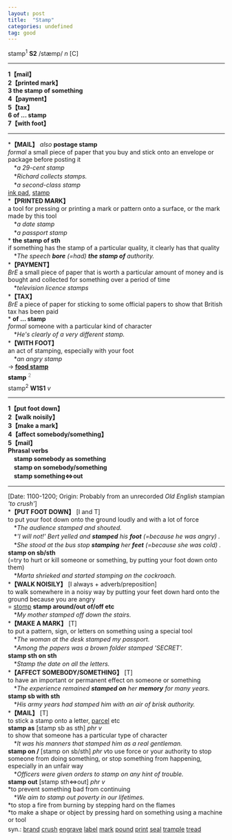 ```yaml
---
layout: post
title:  "Stamp"
categories: undefined
tag: good
---
```

<DIV style="MARGIN: 0px 0px 5px">stamp<SUP>1</SUP> <B>S2</B> /stæmp/ <I>n</I> [C]
<HR>
<B>1【mail】</B><BR><B>2【printed mark】</B><BR><B>3 the stamp of something</B><BR><B>4【payment】</B><BR><B>5【tax】</B><BR><B>6 of ... stamp</B><BR><B>7【with foot】</B>
<HR>
*<B>【MAIL】</B> <I>also</I> <B>postage stamp</B> <BR><I>formal</I> a small piece of paper that you buy and stick onto an envelope or package before posting it<BR>　*<I>a 29-cent stamp</I><BR>　*<I>Richard collects stamps.</I><BR>　*<I>a second-class stamp</I><BR><A href="{{ site.baseurl }}/ink%20pad"><U>ink pad</U></A>, <A href="{{ site.baseurl }}/stamp"><U>stamp</U></A><BR>*<B>【PRINTED MARK】</B><BR>a tool for pressing or printing a mark or pattern onto a surface, or the mark made by this tool<BR>　*<I>a date stamp</I><BR>　*<I>a passport stamp</I><BR>* <B>the stamp of sth</B><BR>if something has the stamp of a particular quality, it clearly has that quality<BR>　*<I>The speech <B>bore</B> (=had) <B>the stamp of</B> authority.</I><BR>*<B>【PAYMENT】</B><BR><I>BrE</I> a small piece of paper that is worth a particular amount of money and is bought and collected for something over a period of time<BR>　*<I>television licence stamps</I><BR>*<B>【TAX】</B><BR><I>BrE</I> a piece of paper for sticking to some official papers to show that British tax has been paid<BR>* <B>of ... stamp</B><BR><I>formal</I> someone with a particular kind of character<BR>　*<I>He's clearly of a very different stamp.</I><BR>*<B>【WITH FOOT】</B><BR>an act of stamping, especially with your foot<BR>　*<I>an angry stamp</I><BR>→<B> <A href="{{ site.baseurl }}/food%20stamp"><U>food stamp</U></A></B></DIV>
<DIV style="COLOR: #808080; MARGIN: 0px 0px 5px; LINE-HEIGHT: normal"><SPAN style="FONT-SIZE: 10.5pt; COLOR: #000000; LINE-HEIGHT: normal"><B>stamp</B></SPAN> <SUP style="FONT-SIZE: 83%; LINE-HEIGHT: normal">2</SUP> </DIV>
<DIV style="MARGIN: 0px 0px 5px">stamp<SUP>2</SUP> <B>W1S1</B> <I>v</I>
<HR>
<B>1【put foot down】</B><BR><B>2【walk noisily】</B><BR><B>3【make a mark】</B><BR><B>4【affect somebody/something】</B><BR><B>5【mail】</B><BR><B>Phrasal verbs</B><BR>　<B>stamp somebody as something</B><BR>　<B>stamp on somebody/something</B><BR>　<B>stamp something⇔out</B>
<HR>
[Date: 1100-1200; Origin: Probably from an unrecorded <I>Old English</I> stampian <I>'to crush'</I>]<BR>*<B>【PUT FOOT DOWN】</B> [I and T]<BR>to put your foot down onto the ground loudly and with a lot of force<BR>　*<I>The audience stamped and shouted.</I><BR>　*<I>'I will not!' Bert yelled and <B>stamped</B> his <B>foot</B> (=because he was angry) .</I><BR>　*<I>She stood at the bus stop <B>stamping</B> her <B>feet</B> (=because she was cold) .</I><BR><B>stamp on sb/sth</B><BR>(=try to hurt or kill someone or something, by putting your foot down onto them)<BR>　*<I>Marta shrieked and started stamping on the cockroach.</I><BR>*<B>【WALK NOISILY】</B> [I always + adverb/preposition]<BR>to walk somewhere in a noisy way by putting your feet down hard onto the ground because you are angry<BR>= <A href="{{ site.baseurl }}/stomp"><U>stomp</U></A> <B>stamp around/out of/off etc</B><BR>　*<I>My mother stamped off down the stairs.</I><BR>*<B>【MAKE A MARK】</B> [T]<BR>to put a pattern, sign, or letters on something using a special tool<BR>　*<I>The woman at the desk stamped my passport.</I><BR>　*<I>Among the papers was a brown folder stamped 'SECRET'.</I><BR><B>stamp sth on sth</B><BR>　*<I>Stamp the date on all the letters.</I><BR>*<B>【AFFECT SOMEBODY/SOMETHING】</B> [T]<BR>to have an important or permanent effect on someone or something<BR>　*<I>The experience remained <B>stamped on</B> her <B>memory</B> for many years.</I><BR><B>stamp sb with sth</B><BR>　*<I>His army years had stamped him with an air of brisk authority.</I><BR>*<B>【MAIL】</B> [T]<BR>to stick a stamp onto a letter, <A href="{{ site.baseurl }}/parcel"><U>parcel</U></A> etc<BR><B>stamp as</B> [stamp sb as sth] <I>phr v</I><BR>to show that someone has a particular type of character<BR>　*<I>It was his manners that stamped him as a real gentleman.</I><BR><B>stamp on /</B> [stamp on sb/sth] <I>phr v</I>to use force or your authority to stop someone from doing something, or stop something from happening, especially in an unfair way<BR>　*<I>Officers were given orders to stamp on any hint of trouble.</I><BR><B>stamp out</B> [stamp sth⇔out] <I>phr v</I><BR>*to prevent something bad from continuing<BR>　*<I>We aim to stamp out poverty in our lifetimes.</I><BR>*to stop a fire from burning by stepping hard on the flames<BR>*to make a shape or object by pressing hard on something using a machine or tool</DIV>
<DIV style="MARGIN: 0px 0px 5px">
<DIV style="MARGIN: 4px 0px">syn.: <A href="{{ site.baseurl }}/brand"><U>brand</U></A> <A href="{{ site.baseurl }}/crush"><U>crush</U></A> <A href="{{ site.baseurl }}/engrave"><U>engrave</U></A> <A href="{{ site.baseurl }}/label"><U>label</U></A> <A href="{{ site.baseurl }}/mark"><U>mark</U></A> <A href="{{ site.baseurl }}/pound"><U>pound</U></A> <A href="{{ site.baseurl }}/print"><U>print</U></A> <A href="{{ site.baseurl }}/seal"><U>seal</U></A> <A href="{{ site.baseurl }}/trample"><U>trample</U></A> <A href="{{ site.baseurl }}/tread"><U>tread</U></A></DIV></DIV>
